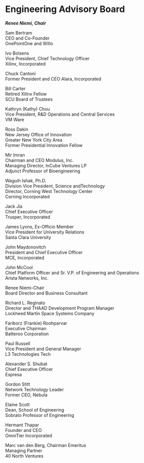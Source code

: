 # Engineering Advisory Board

_**Renee Niemi, Chair**_

Sam Bertram  
CEO and Co-Founder  
OnePointOne and Willo

Ivo Bolsens                          
Vice President, Chief Technology Officer  
Xilinx, Incorporated

Chuck Cantoni  
Former President and CEO Alara, Incorporated

Bill Carter  
Retired Xilinx Fellow  
SCU Board of Trustees

Kathryn \(Kathy\) Chou  
Vice President, R&D Operations and Central Services  
VM Ware

Ross Dakin  
New Jersey Office of Innovation  
Greater New York City Area  
Former Presidential Innovation Fellow

Mir Imran  
Chairman and CEO Modulus, Inc.  
Managing Director, InCube Ventures LP  
Adjunct Professor of Bioengineering

Waguih Ishak, Ph.D.  
Division Vice President, Science andTechnology   
Director, Corning West Technology Center  
Corning Incorporated

Jack Jia            
Chief Executive Officer  
Trusper, Incorporated 

James Lyons, Ex-Officio Member  
Vice President for University Relations  
Santa Clara University

John Maydonovitch  
President and Chief Executive Officer  
MCE, Incorporated

John McCool  
Chief Platform Officer and Sr. V.P. of Engineering and Operations  
Arista Networks, Inc.

Renee Niemi-Chair      
Board Director and Business Consultant

Richard L. Reginato     
Director and THAAD Development Program Manager  
Lockheed Martin Space Systems Company

Fariborz \(Frankie\) Roohparvar  
Executive Chairman  
Batteroo Corporation

Paul Russell     
Vice President and General Manager  
L3 Technologies Tech

Alexander S. Shubat     
Chief Executive Officer  
Espresa

Gordon Stitt            
Network Technology Leader  
Former CEO, Nebula

Elaine Scott  
Dean, School of Engineering  
Sobrato Professor of Engineering

Hermant Thapar  
Founder and CEO  
OmniTier Incorporated

Marc van den Berg, Chairman Emeritus  
Managing Partner  
40 North Ventures

